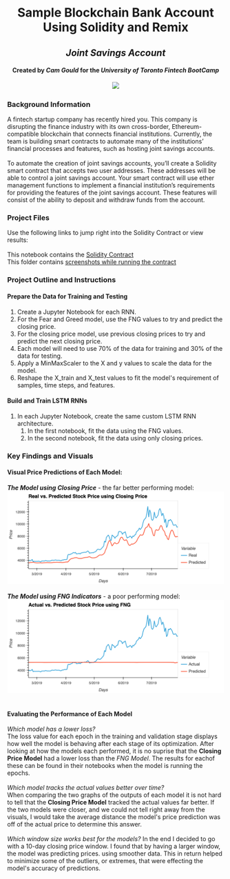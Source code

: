 <h1 align="center">Sample Blockchain Bank Account Using Solidity and Remix</h1>
<h2 align="center"><em>Joint Savings Account</em></h2>
<h4 align="center"> Created by <em>Cam Gould</em> for the <em>University of Toronto Fintech BootCamp</em> </h4>

<p align="center">
  <img
    src="https://blog.cakedefi.com/content/images/2021/07/istockphoto-1226293128-612x612.jpeg"
  >
</p>

### Background Information
A fintech startup company has recently hired you. This company is disrupting the finance industry with its own cross-border, Ethereum-compatible blockchain that connects financial institutions. Currently, the team is building smart contracts to automate many of the institutions’ financial processes and features, such as hosting joint savings accounts.
<br>
<br>
To automate the creation of joint savings accounts, you’ll create a Solidity smart contract that accepts two user addresses. These addresses will be able to control a joint savings account. Your smart contract will use ether management functions to implement a financial institution’s requirements for providing the features of the joint savings account. These features will consist of the ability to deposit and withdraw funds from the account.
<br>
### Project Files
Use the following links to jump right into the Solidity Contract or view results:
<br>
<br>
This notebook contains the [Solidity Contract](https://github.com/CamGould/Solidity_Project/blob/main/Solidity%20Code/Joint_Savings.sol)
<br>
This folder contains [screenshots while running the contract](https://github.com/CamGould/Solidity_Project/tree/main/Execution_Results)
<br>
### Project Outline and Instructions
#### Prepare the Data for Training and Testing
1. Create a Jupyter Notebook for each RNN.
2. For the Fear and Greed model, use the FNG values to try and predict the closing price.
3. For the closing price model, use previous closing prices to try and predict the next closing price. 
4. Each model will need to use 70% of the data for training and 30% of the data for testing.
5. Apply a MinMaxScaler to the X and y values to scale the data for the model.
6. Reshape the X_train and X_test values to fit the model's requirement of samples, time steps, and features.

#### Build and Train LSTM RNNs
1. In each Jupyter Notebook, create the same custom LSTM RNN architecture. 
    1. In the first notebook, fit the data using the FNG values. 
    2. In the second notebook, fit the data using only closing prices.

###  Key Findings and Visuals 
#### Visual Price Predictions of Each Model:
***The Model using Closing Price*** - the far better performing model:
<br>
![](https://github.com/CamGould/Deep_Learning_using_LSTM/blob/main/Supplemental/Closing_graph.png?raw=true)
<br>
<br>
***The Model using FNG Indicators*** - a poor performing model:
<br>
![](https://github.com/CamGould/Deep_Learning_using_LSTM/blob/main/Supplemental/FNG_graph.png?raw=true)
<br>
<br>

#### Evaluating the Performance of Each Model

*Which model has a lower loss?*
<br> 
The loss value for each epoch in the training and validation stage displays how well the model is behaving after each stage of its optimization. After looking at how the models each performed, it is no suprise that the **Closing Price Model** had a lower loss than the *FNG Model*. The results for eachof these can be found in their notebooks when the model is running the epochs.
<br>
<br>
*Which model tracks the actual values better over time?*
<br>
When comparing the two graphs of the outputs of each model it is not hard to tell that the **Closing Price Model** tracked the actual values far better. If the two models were closer, and we could not tell right away from the visuals, I would take the average distance the model's price prediction was off of the actual price to determine this answer.
<br>
<br>
*Which window size works best for the models?*
In the end I decided to go with a 10-day closing price window. I found that by having a larger window, the model was predicting prices. using smoother data. This in return helped to minimize some of the outliers, or extremes, that were effecting the model's accuracy of predictions.
